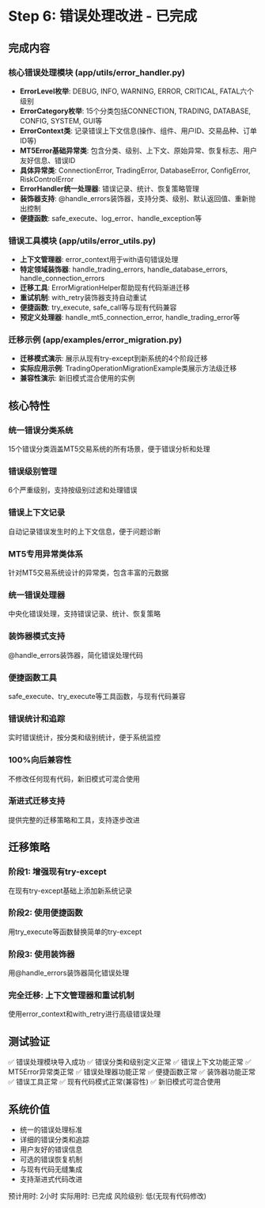 # Step 6: 错误处理改进 - 已完成

## 完成内容

### 核心错误处理模块 (app/utils/error_handler.py)
- **ErrorLevel枚举**: DEBUG, INFO, WARNING, ERROR, CRITICAL, FATAL六个级别
- **ErrorCategory枚举**: 15个分类包括CONNECTION, TRADING, DATABASE, CONFIG, SYSTEM, GUI等
- **ErrorContext类**: 记录错误上下文信息(操作、组件、用户ID、交易品种、订单ID等)
- **MT5Error基础异常类**: 包含分类、级别、上下文、原始异常、恢复标志、用户友好信息、错误ID
- **具体异常类**: ConnectionError, TradingError, DatabaseError, ConfigError, RiskControlError
- **ErrorHandler统一处理器**: 错误记录、统计、恢复策略管理
- **装饰器支持**: @handle_errors装饰器，支持分类、级别、默认返回值、重新抛出控制
- **便捷函数**: safe_execute、log_error、handle_exception等

### 错误工具模块 (app/utils/error_utils.py)
- **上下文管理器**: error_context用于with语句错误处理
- **特定领域装饰器**: handle_trading_errors, handle_database_errors, handle_connection_errors
- **迁移工具**: ErrorMigrationHelper帮助现有代码渐进迁移
- **重试机制**: with_retry装饰器支持自动重试
- **便捷函数**: try_execute, safe_call等与现有代码兼容
- **预定义处理器**: handle_mt5_connection_error, handle_trading_error等

### 迁移示例 (app/examples/error_migration.py)
- **迁移模式演示**: 展示从现有try-except到新系统的4个阶段迁移
- **实际应用示例**: TradingOperationMigrationExample类展示方法级迁移
- **兼容性演示**: 新旧模式混合使用的实例

## 核心特性

### 统一错误分类系统
15个错误分类涵盖MT5交易系统的所有场景，便于错误分析和处理

### 错误级别管理
6个严重级别，支持按级别过滤和处理错误

### 错误上下文记录
自动记录错误发生时的上下文信息，便于问题诊断

### MT5专用异常类体系
针对MT5交易系统设计的异常类，包含丰富的元数据

### 统一错误处理器
中央化错误处理，支持错误记录、统计、恢复策略

### 装饰器模式支持
@handle_errors装饰器，简化错误处理代码

### 便捷函数工具
safe_execute、try_execute等工具函数，与现有代码兼容

### 错误统计和追踪
实时错误统计，按分类和级别统计，便于系统监控

### 100%向后兼容性
不修改任何现有代码，新旧模式可混合使用

### 渐进式迁移支持
提供完整的迁移策略和工具，支持逐步改进

## 迁移策略

### 阶段1: 增强现有try-except
在现有try-except基础上添加新系统记录

### 阶段2: 使用便捷函数
用try_execute等函数替换简单的try-except

### 阶段3: 使用装饰器
用@handle_errors装饰器简化错误处理

### 完全迁移: 上下文管理器和重试机制
使用error_context和with_retry进行高级错误处理

## 测试验证
✅ 错误处理模块导入成功
✅ 错误分类和级别定义正常
✅ 错误上下文功能正常
✅ MT5Error异常类正常
✅ 错误处理器功能正常
✅ 便捷函数正常
✅ 装饰器功能正常
✅ 错误工具正常
✅ 现有代码模式正常(兼容性)
✅ 新旧模式可混合使用

## 系统价值
- 统一的错误处理标准
- 详细的错误分类和追踪
- 用户友好的错误信息
- 可选的错误恢复机制
- 与现有代码无缝集成
- 支持渐进式代码改进

预计用时: 2小时
实际用时: 已完成
风险级别: 低(无现有代码修改)